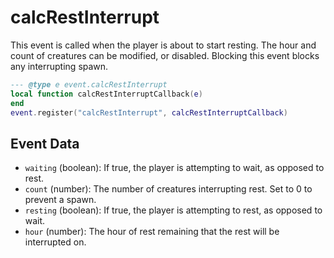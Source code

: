# calcRestInterrupt

This event is called when the player is about to start resting. The hour and count of creatures can be modified, or disabled. Blocking this event blocks any interrupting spawn.

```lua
--- @type e event.calcRestInterrupt
local function calcRestInterruptCallback(e)
end
event.register("calcRestInterrupt", calcRestInterruptCallback)
```

## Event Data

* `waiting` (boolean): If true, the player is attempting to wait, as opposed to rest.
* `count` (number): The number of creatures interrupting rest. Set to 0 to prevent a spawn.
* `resting` (boolean): If true, the player is attempting to rest, as opposed to wait.
* `hour` (number): The hour of rest remaining that the rest will be interrupted on.

